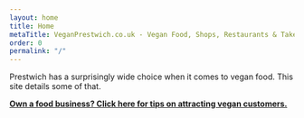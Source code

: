 ```yaml
---
layout: home
title: Home
metaTitle: VeganPrestwich.co.uk - Vegan Food, Shops, Restaurants & Takeaways in Prestwich
order: 0
permalink: "/"
---
```


Prestwich has a surprisingly wide choice when it comes to vegan food. This site details some of that.

[**Own a food business? Click here for tips on attracting vegan customers.**](/vegan-business-advice/)
